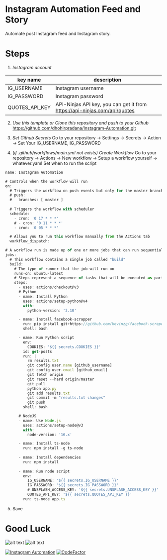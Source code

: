 # Instagram Automation Feed and Story

Automate post Instagram feed and Instagram story.

# Steps
1. *Instagram account*

|key name|description|
|--------|--------------|
|IG\_USERNAME|Instagram username|
|IG\_PASSWORD|Instagram password|
|QUOTES\_API\_KEY|API-Ninjas API key, you can get it from https://api-ninjas.com/api/quotes|

2. *Use this template or Clone this repository and push to your Github*
https://github.com/dhohirpradana/Instagram-Automation.git

3. *Set Github Secrets*
Go to your repository -> Settings -> Secrets -> Action -> Set Your IG_USERNAME, IG_PASSWORD

4. (*if .github/workflows/main.yml not exists)* *Create Workflow*
Go to your repository -> Actions -> New workflow -> Setup a workflow yourself -> whatever.yaml
Set when to run the script

```javascript
name: Instagram Automation

# Controls when the workflow will run
on:
  # Triggers the workflow on push events but only for the master branch
  # push:
  #   branches: [ master ]
  
  # Triggers the workflow with scheduler
  schedule:
    - cron: '0 17 * * *'
    # - cron: '0 11 * * *'
    - cron: '0 05 * * *'

  # Allows you to run this workflow manually from the Actions tab
  workflow_dispatch:

# A workflow run is made up of one or more jobs that can run sequentially or in parallel
jobs:
  # This workflow contains a single job called "build"
  build:
    # The type of runner that the job will run on
    runs-on: ubuntu-latest
    # Steps represent a sequence of tasks that will be executed as part of the job
    steps:
      - uses: actions/checkout@v3
      # Python
      - name: Install Python
        uses: actions/setup-python@v4
        with:
          python-version: '3.10'

      - name: Install facebook-scrapper
        run: pip install git+https://github.com/kevinzg/facebook-scraper.git
        shell: bash

      - name: Run Python script
        env:
          COOKIES: '${{ secrets.COOKIES }}'
        id: get-posts
        run: |
          rm results.txt
          git config user.name [github_username]
          git config user.email [github_email]
          git fetch origin
          git reset --hard origin/master
          git pull
          python app.py
          git add results.txt
          git commit -m "results.txt changes"
          git push
        shell: bash

      # NodeJS
      - name: Use Node.js
        uses: actions/setup-node@v3
        with:
          node-version: '16.x'

      - name: Install ts-node
        run: npm install -g ts-node
          
      - name: Install dependencies
        run: npm install
        
      - name: Run node script
        env:
          IG_USERNAME: '${{ secrets.IG_USERNAME }}'
          IG_PASSWORD: '${{ secrets.IG_PASSWORD }}'
          # UNSPLASH_ACCESS_KEY: '${{ secrets.UNSPLASH_ACCESS_KEY }}'
          QUOTES_API_KEY: '${{ secrets.QUOTES_API_KEY }}'
        run: ts-node app.ts
```

5. Save
# Good Luck
![alt text](https://github.com/dhohirpradana/Instagram-Automation/blob/master/Screenshot%202023-02-27%20065829.png?raw=true)
![alt text](https://github.com/dhohirpradana/Instagram-Automation/blob/master/actions.png?raw=true)

[![Instagram Automation](https://github.com/dhohirpradana/Instagram-Automation/actions/workflows/node.yml/badge.svg)](https://github.com/dhohirpradana/Instagram-Automation/actions/workflows/node.yml)
[![CodeFactor](https://www.codefactor.io/repository/github/dhohirpradana/instagram-automation/badge)](https://www.codefactor.io/repository/github/dhohirpradana/instagram-automation)
